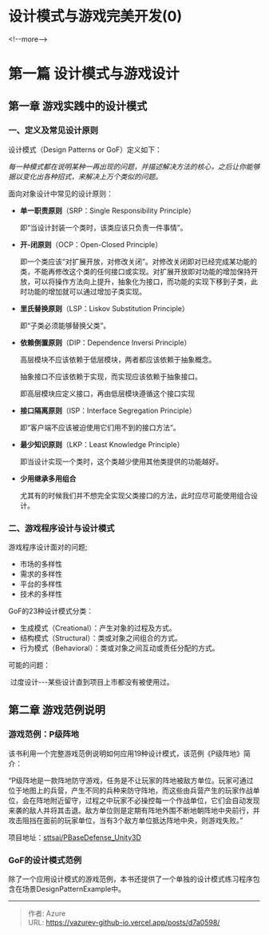 # 设计模式与游戏完美开发(0)


&lt;!--more--&gt;

# 第一篇 设计模式与游戏设计

## 第一章 游戏实践中的设计模式

### 一、定义及常见设计原则 

设计模式（Design Patterns or GoF）定义如下：

​	*每一种模式都在说明某种一再出现的问题，并描述解决方法的核心，之后让你能够据以变化出各种招式，来解决上万个类似的问题。* 



面向对象设计中常见的设计原则：

- **单一职责原则**（SRP：Single Responsibility Principle）

  即“当设计封装一个类时，该类应该只负责一件事情”。

- **开-闭原则**（OCP：Open-Closed Principle）

  即一个类应该“对扩展开放，对修改关闭”。对修改关闭即对已经完成某功能的类，不能再修改这个类的任何接口或实现。对扩展开放即对功能的增加保持开放，可以将操作方法向上提升，抽象化为接口，而功能的实现下移到子类，此时功能的增加就可以通过增加子类实现。

- **里氏替换原则**（LSP：Liskov Substitution Principle）

  即“子类必须能够替换父类”。

- **依赖倒置原则**（DIP：Dependence Inversi Principle）

  高层模块不应该依赖于低层模块，两者都应该依赖于抽象概念。

  抽象接口不应该依赖于实现，而实现应该依赖于抽象接口。

  即高层模块应定义接口，再由低层模块遵循这个接口实现

- **接口隔离原则**（ISP：Interface Segregation Principle）

  即“客户端不应该被迫使用它们用不到的接口方法”。

- **最少知识原则**（LKP：Least Knowledge Principle）

  即当设计实现一个类时，这个类越少使用其他类提供的功能越好。

- **少用继承多用组合**

  尤其有的时候我们并不想完全实现父类接口的方法，此时应尽可能使用组合设计。



### 二、游戏程序设计与设计模式

游戏程序设计面对的问题;

- 市场的多样性
- 需求的多样性
- 平台的多样性
- 技术的多样性



GoF的23种设计模式分类：

- 生成模式（Creational）：产生对象的过程及方式。
- 结构模式（Structural）：类或对象之间组合的方式。
- 行为模式（Behavioral）：类或对象之间互动或责任分配的方式。



可能的问题：

​	过度设计---某些设计直到项目上市都没有被使用过。



## 第二章 游戏范例说明

### 游戏范例：P级阵地

该书利用一个完整游戏范例说明如何应用19种设计模式，该范例《P级阵地》简介：

“P级阵地是一款阵地防守游戏，任务是不让玩家的阵地被敌方单位。玩家可通过位于地图上的兵营，产生不同的兵种来防守阵地，而这些由兵营产生的玩家作战单位，会在阵地附近留守，过程之中玩家不必操控每一个作战单位，它们会自动发现来袭的敌人并将其击退。敌方单位则是定期有阵地外围不断地朝阵地中央前行，并攻击阻挡在面前的玩家单位，当有3个敌方单位抵达阵地中央，则游戏失败。”

项目地址：[sttsai/PBaseDefense_Unity3D](https://github.com/sttsai/PBaseDefense_Unity3D)



### GoF的设计模式范例

除了一个应用设计模式的游戏范例，本书还提供了一个单独的设计模式练习程序包含在场景DesignPatternExample中。



---

> 作者: Azure  
> URL: https://vazurev-github-io.vercel.app/posts/d7a0598/  

